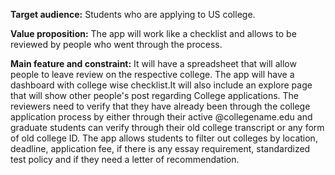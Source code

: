 **Target audience:** Students who are applying to US college.

**Value proposition:** The app will work like a checklist and allows to be reviewed by people
who went through the process.

**Main feature and constraint:** It will have a spreadsheet that will allow people to leave review on the respective college.
The app will have a dashboard with college wise checklist.It will also include an explore page that will show other people's post regarding College applications.
The reviewers need to verify that they have already been through the college application process by either through their active @collegename.edu and graduate students can verify through their old college transcript or any form of old college ID.
The app allows students to filter out colleges by location, deadline, application fee, if there is any essay requirement, standardized test policy and if they need a letter of recommendation.

